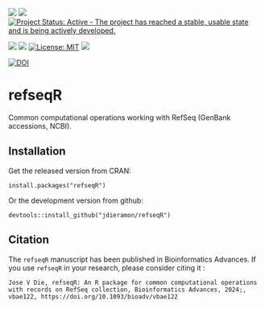 [![](https://img.shields.io/badge/devel%20version-1.1.4-blue.svg)](https://github.com/jdieramon/refseqR) [![](https://img.shields.io/badge/lifecycle-stable-brightgreen.svg)](https://lifecycle.r-lib.org/articles/stages.html#stable)
[![Project Status: Active - The project has reached a stable, usable state and is being actively developed.](https://www.repostatus.org/badges/latest/active.svg)](https://www.repostatus.org/#active)

  
[![](https://www.r-pkg.org/badges/version/refseqR?color=green)](https://cran.r-project.org/package=refseqR) 
[![](http://cranlogs.r-pkg.org/badges/grand-total/refseqR?color=blue)](https://cran.r-project.org/package=refseqR) 
[![License: MIT](https://img.shields.io/badge/license-MIT-blue.svg)](https://cran.r-project.org/web/licenses/MIT)
[![](https://img.shields.io/badge/cran%20checks-ok-green.svg)](https://cran.r-project.org/web/checks/check_results_refseqR.html)

[![DOI](https://zenodo.org/badge/123724326.svg)](https://zenodo.org/badge/latestdoi/123724326)



# refseqR
Common computational operations working with RefSeq (GenBank accessions, NCBI).  

## Installation 
Get the released version from CRAN:  
```{r}
install.packages("refseqR")
```

Or the development version from github:  
```{r}
devtools::install_github("jdieramon/refseqR")
```


## Citation
The `refseqR` manuscript has been published in Bioinformatics Advances. If you use `refseqR` in your research, please consider citing it : 


```{r}
Jose V Die, refseqR: An R package for common computational operations with records on RefSeq collection, Bioinformatics Advances, 2024;, vbae122, https://doi.org/10.1093/bioadv/vbae122
```

